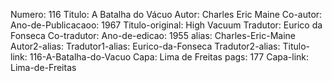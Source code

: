 Numero: 116
Titulo: A Batalha do Vácuo
Autor: Charles Eric Maine
Co-autor: 
Ano-de-Publicacaoo: 1967
Titulo-original: High Vacuum
Tradutor: Eurico da Fonseca
Co-tradutor: 
Ano-de-edicao: 1955
alias: Charles-Eric-Maine
Autor2-alias: 
Tradutor1-alias: Eurico-da-Fonseca
Tradutor2-alias: 
Titulo-link: 116-A-Batalha-do-Vacuo
Capa: Lima de Freitas
pags: 177
Capa-link: Lima-de-Freitas